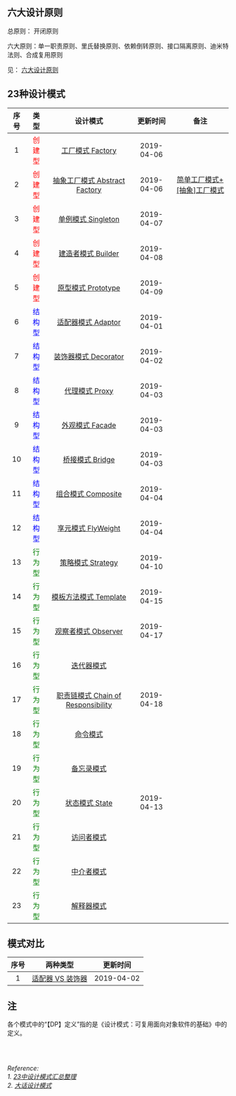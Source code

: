 ## 六大设计原则
总原则： 开闭原则

六大原则：单一职责原则、里氏替换原则、依赖倒转原则、接口隔离原则、迪米特法则、合成复用原则

见： [六大设计原则](https://github.com/tengyuanjack/Blogs/blob/master/design-pattern/%E5%85%AD%E5%A4%A7%E8%AE%BE%E8%AE%A1%E5%8E%9F%E5%88%99.md)


## 23种设计模式

|序号|类型|设计模式|更新时间|备注|
|:--:|:--:|:--:|:--:|:--:|
|1|<font color=red>创建型</font>|[工厂模式 Factory](https://github.com/tengyuanjack/Blogs/blob/master/design-pattern/%E5%B7%A5%E5%8E%82%E6%A8%A1%E5%BC%8F.md)|2019-04-06||
|2|<font color=red>创建型</font>|[抽象工厂模式 Abstract Factory](https://github.com/tengyuanjack/Blogs/blob/master/design-pattern/%E6%8A%BD%E8%B1%A1%E5%B7%A5%E5%8E%82%E6%A8%A1%E5%BC%8F.md)|2019-04-06|[简单工厂模式+[抽象]工厂模式](https://github.com/tengyuanjack/Blogs/blob/master/design-pattern/%E7%AE%80%E5%8D%95%E5%B7%A5%E5%8E%82%E6%A8%A1%E5%BC%8F%2B%5B%E6%8A%BD%E8%B1%A1%5D%E5%B7%A5%E5%8E%82%E6%A8%A1%E5%BC%8F.md)|
|3|<font color=red>创建型</font>|[单例模式 Singleton](https://github.com/tengyuanjack/Blogs/blob/master/design-pattern/%E5%8D%95%E4%BE%8B%E6%A8%A1%E5%BC%8F.md)|2019-04-07||
|4|<font color=red>创建型</font>|[建造者模式 Builder](https://github.com/tengyuanjack/Blogs/blob/master/design-pattern/%E5%BB%BA%E9%80%A0%E8%80%85%E6%A8%A1%E5%BC%8F.md)|2019-04-08||
|5|<font color=red>创建型</font>|[原型模式 Prototype](https://github.com/tengyuanjack/Blogs/blob/master/design-pattern/%E5%8E%9F%E5%9E%8B%E6%A8%A1%E5%BC%8F.md)|2019-04-09||
|6|<font color=blue>结构型</font>|[适配器模式 Adaptor](https://github.com/tengyuanjack/Blogs/blob/master/design-pattern/%E9%80%82%E9%85%8D%E5%99%A8%E6%A8%A1%E5%BC%8F.md)|2019-04-01||
|7|<font color=blue>结构型</font>|[装饰器模式 Decorator](https://github.com/tengyuanjack/Blogs/blob/master/design-pattern/%E8%A3%85%E9%A5%B0%E5%99%A8%E6%A8%A1%E5%BC%8F.md)|2019-04-02||
|8|<font color=blue>结构型</font>|[代理模式 Proxy](https://github.com/tengyuanjack/Blogs/blob/master/design-pattern/%E4%BB%A3%E7%90%86%E6%A8%A1%E5%BC%8F.md)|2019-04-03||
|9|<font color=blue>结构型</font>|[外观模式 Facade](https://github.com/tengyuanjack/Blogs/blob/master/design-pattern/%E5%A4%96%E8%A7%82%E6%A8%A1%E5%BC%8F.md)|2019-04-03||
|10|<font color=blue>结构型</font>|[桥接模式 Bridge](https://github.com/tengyuanjack/Blogs/blob/master/design-pattern/%E6%A1%A5%E6%8E%A5%E6%A8%A1%E5%BC%8F.md)|2019-04-03||
|11|<font color=blue>结构型</font>|[组合模式 Composite](https://github.com/tengyuanjack/Blogs/blob/master/design-pattern/%E7%BB%84%E5%90%88%E6%A8%A1%E5%BC%8F.md)|2019-04-04||
|12|<font color=blue>结构型</font>|[享元模式 FlyWeight](https://github.com/tengyuanjack/Blogs/blob/master/design-pattern/%E4%BA%AB%E5%85%83%E6%A8%A1%E5%BC%8F.md)|2019-04-04||
|13|<font color=green>行为型</font>|[策略模式 Strategy](https://github.com/tengyuanjack/Blogs/blob/master/design-pattern/%E7%AD%96%E7%95%A5%E6%A8%A1%E5%BC%8F.md)|2019-04-10||
|14|<font color=green>行为型</font>|[模板方法模式 Template](https://github.com/tengyuanjack/Blogs/blob/master/design-pattern/%E6%A8%A1%E6%9D%BF%E6%96%B9%E6%B3%95%E6%A8%A1%E5%BC%8F.md)|2019-04-15||
|15|<font color=green>行为型</font>|[观察者模式 Observer](https://github.com/tengyuanjack/Blogs/blob/master/design-pattern/%E8%A7%82%E5%AF%9F%E8%80%85%E6%A8%A1%E5%BC%8F.md)|2019-04-17||
|16|<font color=green>行为型</font>|[迭代器模式]()|||
|17|<font color=green>行为型</font>|[职责链模式 Chain of Responsibility](https://github.com/tengyuanjack/Blogs/blob/master/design-pattern/%E8%81%8C%E8%B4%A3%E9%93%BE%E6%A8%A1%E5%BC%8F.md)|2019-04-18||
|18|<font color=green>行为型</font>|[命令模式]()|||
|19|<font color=green>行为型</font>|[备忘录模式]()|||
|20|<font color=green>行为型</font>|[状态模式 State](https://github.com/tengyuanjack/Blogs/blob/master/design-pattern/%E7%8A%B6%E6%80%81%E6%A8%A1%E5%BC%8F.md)|2019-04-13||
|21|<font color=green>行为型</font>|[访问者模式]()|||
|22|<font color=green>行为型</font>|[中介者模式]()|||
|23|<font color=green>行为型</font>|[解释器模式]()|||

## 模式对比

|序号|两种类型|更新时间|
|:--:|:--:|:--:|
|1|[适配器 VS 装饰器]()|2019-04-02|


## 注
各个模式中的“【DP】定义”指的是《设计模式：可复用面向对象软件的基础》中的定义。

<br/><br/>

*Reference:* <br/>
*1. [23中设计模式汇总整理](https://blog.csdn.net/jason0539/article/details/44956775)* <br/>
*2. [大话设计模式](https://book.douban.com/subject/2334288/)*
